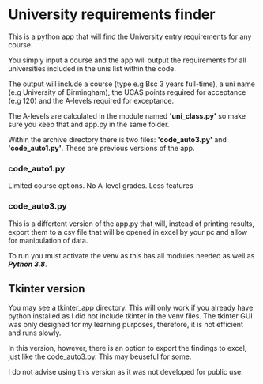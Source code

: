 # **University requirements finder**



This is a python app that will find the University entry requirements for any course.



You simply input a course and the app will output the requirements for all universities included in the unis list within the code.

The output will include a course (type e.g Bsc 3 years full-time), a uni name (e.g University of Birmingham), the UCAS points required for acceptance (e.g 120) and the A-levels required for exceptance.

The A-levels are calculated in the module named **'uni_class.py'** so make sure you keep that and app.py in the same folder.



Within the archive directory there is two files: **'code_auto3.py'** and **'code_auto1.py'**. These are previous versions of the app.




### code_auto1.py

Limited course options.
No A-level grades.
Less features

### code_auto3.py

This is a differtent version of the app.py that will, instead of printing results, export them to a csv file that will be opened in excel by your pc and allow for manipulation of data.




To run you must activate the venv as this has all modules needed as well as ***Python 3.8***.






## **Tkinter version**

You may see a tkinter_app directory. This will only work if you already have python installed as I did not include tkinter in the venv files. The tkinter GUI was only designed for my learning purposes, therefore, it is not efficient and runs slowly.

In this version, however, there is an option to export the findings to excel, just like the code_auto3.py. This may beuseful for some.

I do not advise using this version as it was not developed for public use.

